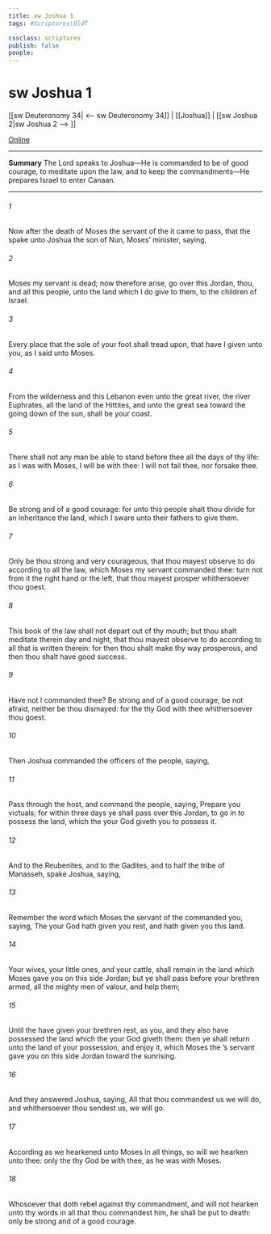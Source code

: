 ```yaml
---
title: sw Joshua 1
tags: #Scriptures\OldT

cssclass: scriptures
publish: false
people:
---
```


# sw Joshua 1
[[sw Deuteronomy 34| <-- sw Deuteronomy 34]] | [[Joshua]] | [[sw Joshua 2|sw Joshua 2 --> ]]

[Online](https://churchofjesuschrist.org/study/scriptures/ot/josh/1?lang=eng)

---
__Summary__
The Lord speaks to Joshua—He is commanded to be of good courage, to meditate upon the law, and to keep the commandments—He prepares Israel to enter Canaan.

---
###### 1 
Now after the death of Moses the servant of the  it came to pass, that the  spake unto Joshua the son of Nun, Moses’ minister, saying,

###### 2 
Moses my servant is dead; now therefore arise, go over this Jordan, thou, and all this people, unto the land which I do give to them,  to the children of Israel.

###### 3 
Every place that the sole of your foot shall tread upon, that have I given unto you, as I said unto Moses.

###### 4 
From the wilderness and this Lebanon even unto the great river, the river Euphrates, all the land of the Hittites, and unto the great sea toward the going down of the sun, shall be your coast.

###### 5 
There shall not any man be able to stand before thee all the days of thy life: as I was with Moses,  I will be with thee: I will not fail thee, nor forsake thee.

###### 6 
Be strong and of a good courage: for unto this people shalt thou divide for an inheritance the land, which I sware unto their fathers to give them.

###### 7 
Only be thou strong and very courageous, that thou mayest observe to do according to all the law, which Moses my servant commanded thee: turn not from it  the right hand or  the left, that thou mayest prosper whithersoever thou goest.

###### 8 
This book of the law shall not depart out of thy mouth; but thou shalt meditate therein day and night, that thou mayest observe to do according to all that is written therein: for then thou shalt make thy way prosperous, and then thou shalt have good success.

###### 9 
Have not I commanded thee? Be strong and of a good courage; be not afraid, neither be thou dismayed: for the  thy God  with thee whithersoever thou goest.

###### 10 
Then Joshua commanded the officers of the people, saying,

###### 11 
Pass through the host, and command the people, saying, Prepare you victuals; for within three days ye shall pass over this Jordan, to go in to possess the land, which the  your God giveth you to possess it.

###### 12 
And to the Reubenites, and to the Gadites, and to half the tribe of Manasseh, spake Joshua, saying,

###### 13 
Remember the word which Moses the servant of the  commanded you, saying, The  your God hath given you rest, and hath given you this land.

###### 14 
Your wives, your little ones, and your cattle, shall remain in the land which Moses gave you on this side Jordan; but ye shall pass before your brethren armed, all the mighty men of valour, and help them;

###### 15 
Until the  have given your brethren rest, as  you, and they also have possessed the land which the  your God giveth them: then ye shall return unto the land of your possession, and enjoy it, which Moses the ’s servant gave you on this side Jordan toward the sunrising.

###### 16 
And they answered Joshua, saying, All that thou commandest us we will do, and whithersoever thou sendest us, we will go.

###### 17 
According as we hearkened unto Moses in all things, so will we hearken unto thee: only the  thy God be with thee, as he was with Moses.

###### 18 
Whosoever  that doth rebel against thy commandment, and will not hearken unto thy words in all that thou commandest him, he shall be put to death: only be strong and of a good courage.

